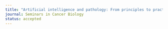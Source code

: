 ```yaml
---
title: "Artificial intelligence and pathology: From principles to practice and future applications in histomorphology and molecular profiling"
journal: Seminars in Cancer Biology
status: accepted
---
```

